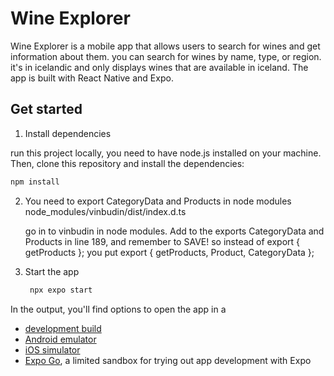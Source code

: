 Wine Explorer
=============
Wine Explorer is a mobile app that allows users to search for wines and get information about them.
you can search for wines by name, type, or region.
it's in icelandic and only displays wines that are available in iceland.
The app is built with React Native and Expo.


## Get started

1. Install dependencies
 
  run this project locally, you need to have node.js installed on your machine. Then, clone this repository and install the dependencies:

   ```bash
   npm install
   ```

2. You need to export CategoryData and Products in node modules node_modules/vinbudin/dist/index.d.ts

   go in to vinbudin in node modules. Add to the exports CategoryData and Products in line 189,
   and remember to SAVE!
   so instead of
   export { getProducts };
   you put
   export { getProducts, Product, CategoryData };
   
4. Start the app

   ```bash
    npx expo start
   ```

In the output, you'll find options to open the app in a

- [development build](https://docs.expo.dev/develop/development-builds/introduction/)
- [Android emulator](https://docs.expo.dev/workflow/android-studio-emulator/)
- [iOS simulator](https://docs.expo.dev/workflow/ios-simulator/)
- [Expo Go](https://expo.dev/go), a limited sandbox for trying out app development with Expo
